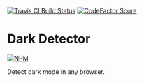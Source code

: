 [![Travis CI Build Status](https://img.shields.io/travis/com/Richienb/darkdetector/master.svg?style=for-the-badge)](https://travis-ci.com/Richienb/darkdetector)
[![CodeFactor Score](https://www.codefactor.io/repository/github/Richienb/darkdetector/badge?style=for-the-badge)](https://www.codefactor.io/repository/github/Richienb/darkdetector)

# Dark Detector

[![NPM](https://nodei.co/npm/Richienb/darkdetector.png?downloads=true&downloadRank=true&stars=true)](https://nodei.co/npm/Richienb/darkdetector)

Detect dark mode in any browser.
